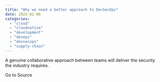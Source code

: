 ```yaml
---
title: "Why we need a better approach to DevSecOps"
date: 2025-02-06
categories: 
  - "cloud"
  - "cloudnative"
  - "development"
  - "devops"
  - "devsecops"
  - "supply-chain"
---
```


A genuine collaborative approach between teams will deliver the security the industry requires.

Go to Source
